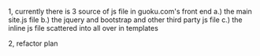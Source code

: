 1, currently there is 3 source of js file in guoku.com's front end 
    a.) the main site.js file 
    b.) the jquery and bootstrap and other third party js file
    c.) the inline js file scattered into all over in templates 
    
2, refactor plan 
    
    
    